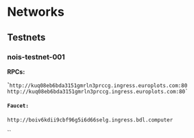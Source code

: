 # Networks

## **Testnets**

### **nois-testnet-001**

**RPCs:**

**\`**`` http://kuq08eb6bda3151gmrln3prccg.ingress.europlots.com:80 http://kuq08eb6bda3151gmrln3prccg.ingress.europlots.com:80` ``

#### `Faucet:`

`http://boiv6kdii9cbf96g5i6d66selg.ingress.bdl.computer`&#x20;

``
